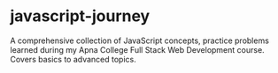 # javascript-journey
A comprehensive collection of JavaScript concepts, practice problems learned during my Apna College Full Stack Web Development course. Covers basics to advanced topics.
